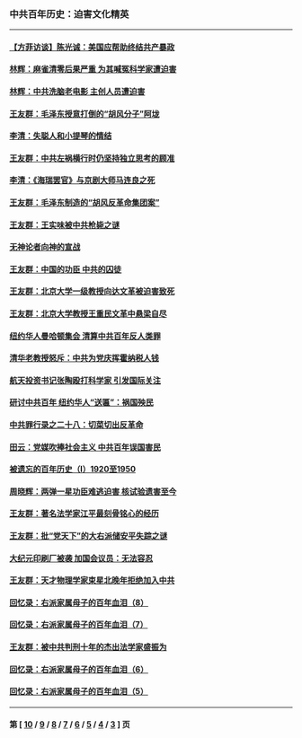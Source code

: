 ### 中共百年历史：迫害文化精英
---
#### [【方菲访谈】陈光诚：美国应帮助终结共产暴政](../../pages/nf1176111/n13759521.md?06240430) 
#### [林辉：麻雀清零后果严重 为其喊冤科学家遭迫害](../../pages/nf1176111/n13746900.md?06240430) 
#### [林辉：中共洗脑老电影 主创人员遭迫害](../../pages/nf1176111/n13699437.md?06240430) 
#### [王友群：毛泽东授意打倒的“胡风分子”阿垅](../../pages/nf1176111/n13592541.md?06240430) 
#### [李清：失聪人和小提琴的情结](../../pages/nf1176111/n13459280.md?06240430) 
#### [王友群：中共左祸横行时仍坚持独立思考的顾准](../../pages/nf1176111/n13444722.md?06240430) 
#### [李清：《海瑞罢官》与京剧大师马连良之死](../../pages/nf1176111/n13412316.md?06240430) 
#### [王友群：毛泽东制造的“胡风反革命集团案”](../../pages/nf1176111/n13324909.md?06240430) 
#### [王友群：王实味被中共枪毙之谜](../../pages/nf1176111/n13307502.md?06240430) 
#### [无神论者向神的宣战](../../pages/nf1176111/n13281535.md?06240430) 
#### [王友群：中国的功臣 中共的囚徒](../../pages/nf1176111/n13291790.md?06240430) 
#### [王友群：北京大学一级教授向达文革被迫害致死](../../pages/nf1176111/n13150966.md?06240430) 
#### [王友群：北京大学教授王重民文革中悬梁自尽](../../pages/nf1176111/n13084645.md?06240430) 
#### [纽约华人曼哈顿集会 清算中共百年反人类罪](../../pages/nf1176111/n13084157.md?06240430) 
#### [清华老教授怒斥：中共为党庆挥霍纳税人钱](../../pages/nf1176111/n13071430.md?06240430) 
#### [航天投资书记张陶殴打科学家 引发国际关注](../../pages/nf1176111/n13069132.md?06240430) 
#### [研讨中共百年 纽约华人“送匾”：祸国殃民](../../pages/nf1176111/n13057367.md?06240430) 
#### [中共罪行录之二十八：切菜切出反革命](../../pages/nf1176111/n13030600.md?06240430) 
#### [田云：党媒吹捧社会主义 中共百年误国害民](../../pages/nf1176111/n13006682.md?06240430) 
#### [被遗忘的百年历史（I）1920至1950](../../pages/nf1176111/n12986411.md?06240430) 
#### [周晓辉：两弹一星功臣难逃迫害 核试验遗害至今](../../pages/nf1176111/n12974997.md?06240430) 
#### [王友群：著名法学家江平最刻骨铭心的经历](../../pages/nf1176111/n12970787.md?06240430) 
#### [王友群：批“党天下”的大右派储安平失踪之谜](../../pages/nf1176111/n12954229.md?06240430) 
#### [大纪元印刷厂被袭 加国会议员：无法容忍](../../pages/nf1176111/n12883028.md?06240430) 
#### [王友群：天才物理学家束星北晚年拒绝加入中共](../../pages/nf1176111/n12792913.md?06240430) 
#### [回忆录：右派家属母子的百年血泪（8）](../../pages/nf1176111/n12706196.md?06240430) 
#### [回忆录：右派家属母子的百年血泪（7）](../../pages/nf1176111/n12706191.md?06240430) 
#### [王友群：被中共判刑十年的杰出法学家盛振为](../../pages/nf1176111/n12706141.md?06240430) 
#### [回忆录：右派家属母子的百年血泪（6）](../../pages/nf1176111/n12698863.md?06240430) 
#### [回忆录：右派家属母子的百年血泪（5）](../../pages/nf1176111/n12692515.md?06240430) 

---
#### 第 [ [10](./10.md?06240430) / [9](./9.md?06240430) / [8](./8.md?06240430) / [7](./7.md?06240430) / [6](./6.md?06240430) / [5](./5.md?06240430) / [4](./4.md?06240430) / [3](./3.md?06240430) ] 页
